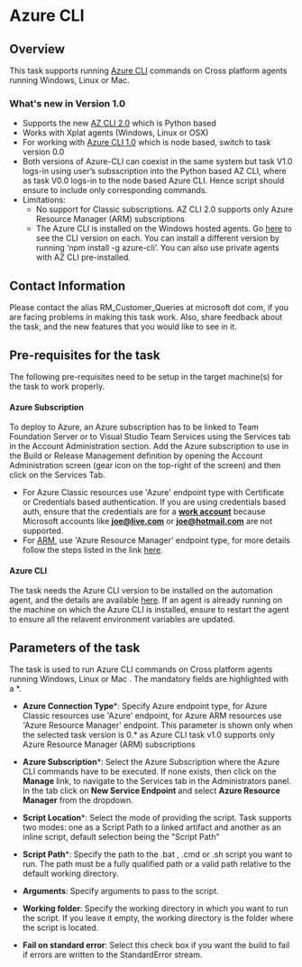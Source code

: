 # Azure CLI
 
## Overview
This task supports running [Azure CLI](https://docs.microsoft.com/en-us/cli/azure/overview) commands on Cross platform agents running Windows, Linux or Mac. 

### What's new in Version 1.0
- Supports the new [AZ CLI 2.0](https://docs.microsoft.com/en-us/cli/azure/overview) which is Python based
- Works with Xplat agents  (Windows, Linux or OSX)
- For working with [Azure CLI 1.0](https://docs.microsoft.com/en-us/azure/cli-install-nodejs) which is node based, switch to task version 0.0
- Both versions of Azure-CLI can coexist in the same system but task V1.0 logs-in using user’s subsscription into the Python based AZ CLI, where as task V0.0 logs-in to the node based Azure CLI. Hence script should ensure to include only corresponding commands.
- Limitations:
	- No support for Classic subscriptions. AZ CLI 2.0 supports only Azure Resource Manager (ARM) subscriptions
	- The Azure CLI is installed on the Windows hosted agents. Go [here](https://www.visualstudio.com/en-us/docs/build/concepts/agents/hosted#software) to see the CLI version on each. You can install a different version by running ‘npm install -g azure-cli’. You can also use private agents with AZ CLI pre-installed.

## Contact Information
Please contact the alias RM\_Customer\_Queries at microsoft dot com, if you are facing problems in making this task work. Also, share feedback about the task, and the new features that you would like to see in it.
 
## Pre-requisites for the task
The following pre-requisites need to be setup in the target machine(s) for the task to work properly.
 
#### **Azure Subscription**
To deploy to Azure, an Azure subscription has to be linked to Team Foundation Server or to Visual Studio Team Services using the Services tab in the Account Administration section. Add the Azure subscription to use in the Build or Release Management definition by opening the Account Administration screen (gear icon on the top-right of the screen) and then click on the Services Tab. 
- For Azure Classic resources use 'Azure' endpoint type with Certificate or Credentials based authentication. If you are using credentials based auth, ensure that the credentials are for a [**work account**](https://azure.microsoft.com/en-in/pricing/member-offers/msdn-benefits-details/work-accounts-faq/) because Microsoft accounts like [**joe@live.com**](https://github.com/Microsoft/vsts-tasks/blob/master/Tasks/DeployAzureResourceGroup) or [**joe@hotmail.com**](https://github.com/Microsoft/vsts-tasks/blob/master/Tasks/DeployAzureResourceGroup) are not supported. 
- For [ARM](https://azure.microsoft.com/en-in/documentation/articles/resource-group-overview/), use 'Azure Resource Manager' endpoint type, for more details follow the steps listed in the link [here](https://go.microsoft.com/fwlink/?LinkID=623000&clcid=0x409).
#### **Azure CLI**
The task needs the Azure CLI version to be installed on the automation agent, and the details are available [here](https://azure.microsoft.com/en-us/documentation/articles/xplat-cli-install/). 
If an agent is already running on the machine on which the Azure CLI is installed, ensure to restart the agent to ensure all the relavent environment variables are updated.
 
## Parameters of the task
The task is used to run Azure CLI commands on Cross platform agents running Windows, Linux or Mac . The mandatory fields are highlighted with a *.
 
* **Azure Connection Type**\*: Specify Azure endpoint type, for Azure Classic resources use 'Azure' endpoint, for Azure ARM resources use 'Azure Resource Manager' endpoint. This parameter is shown only when the selected task version is 0.* as Azure CLI task v1.0 supports only Azure Resource Manager (ARM) subscriptions

* **Azure Subscription**\*: Select the Azure Subscription where the Azure CLI commands have to be executed. If none exists, then click on the **Manage** link, to navigate to the Services tab in the Administrators panel. In the tab click on **New Service Endpoint** and select **Azure Resource Manager** from the dropdown.
 
* **Script Location**\*: Select the mode of providing the script. Task supports two modes: one as a Script Path to a linked artifact and another as an inline script, default selection being the "Script Path" 
 
* **Script Path**\*: Specify the path to the .bat , .cmd or .sh script you want to run. The path must be a fully qualified path or a valid path relative to the default working directory.
 
* **Arguments**: Specify arguments to pass to the script.

* **Working folder**: Specify the working directory in which you want to run the script. If you leave it empty, the working directory is the folder where the script is located. 
 
* **Fail on standard error**: Select this check box if you want the build to fail if errors are written to the StandardError stream.
